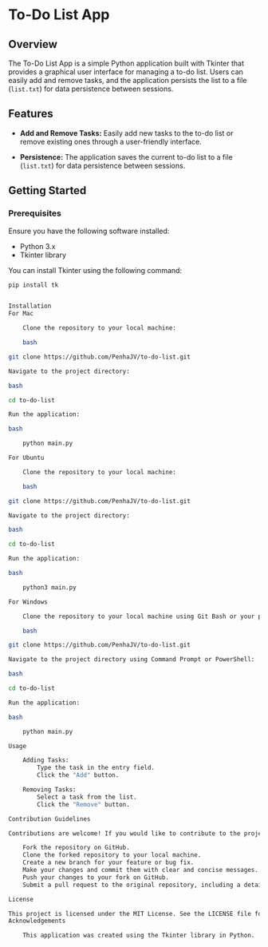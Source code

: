 # To-Do List App

## Overview

The To-Do List App is a simple Python application built with Tkinter that provides a graphical user interface for managing a to-do list. Users can easily add and remove tasks, and the application persists the list to a file (`list.txt`) for data persistence between sessions.

## Features

- **Add and Remove Tasks:** Easily add new tasks to the to-do list or remove existing ones through a user-friendly interface.
  
- **Persistence:** The application saves the current to-do list to a file (`list.txt`) for data persistence between sessions.

## Getting Started

### Prerequisites

Ensure you have the following software installed:

- Python 3.x
- Tkinter library

You can install Tkinter using the following command:

```bash
pip install tk


Installation
For Mac

    Clone the repository to your local machine:

    bash

git clone https://github.com/PenhaJV/to-do-list.git

Navigate to the project directory:

bash

cd to-do-list

Run the application:

bash

    python main.py

For Ubuntu

    Clone the repository to your local machine:

    bash

git clone https://github.com/PenhaJV/to-do-list.git

Navigate to the project directory:

bash

cd to-do-list

Run the application:

bash

    python3 main.py

For Windows

    Clone the repository to your local machine using Git Bash or your preferred Git client:

    bash

git clone https://github.com/PenhaJV/to-do-list.git

Navigate to the project directory using Command Prompt or PowerShell:

bash

cd to-do-list

Run the application:

bash

    python main.py

Usage

    Adding Tasks:
        Type the task in the entry field.
        Click the "Add" button.

    Removing Tasks:
        Select a task from the list.
        Click the "Remove" button.

Contribution Guidelines

Contributions are welcome! If you would like to contribute to the project, please follow these guidelines:

    Fork the repository on GitHub.
    Clone the forked repository to your local machine.
    Create a new branch for your feature or bug fix.
    Make your changes and commit them with clear and concise messages.
    Push your changes to your fork on GitHub.
    Submit a pull request to the original repository, including a detailed description of your changes.

License

This project is licensed under the MIT License. See the LICENSE file for details.
Acknowledgements

    This application was created using the Tkinter library in Python.
